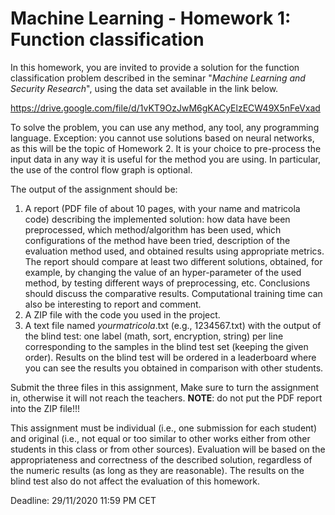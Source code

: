 # Machine Learning - Homework 1: Function classification

In this homework, you are invited to provide a solution for the function classification problem described in the seminar "_Machine Learning and Security Research_", using the data set available in the link below.

https://drive.google.com/file/d/1vKT9OzJwM6gKACyElzECW49X5nFeVxad

To solve the problem, you can use any method, any tool, any programming language. Exception: you cannot use solutions based on neural networks, as this will be the topic of Homework 2. It is your choice to pre-process the input data in any way it is useful for the method you are using. In particular, the use of the control flow graph is optional.

The output of the assignment should be:
1. A report (PDF file of about 10 pages, with your name and matricola code) describing the implemented solution: how data have been preprocessed, which method/algorithm has been used, which configurations of the method have been tried, description of the evaluation method used, and obtained results using appropriate metrics. The report should compare at least two different solutions, obtained, for example, by changing the value of an hyper-parameter of the used method, by testing different ways of preprocessing, etc. Conclusions should discuss the comparative results. Computational training time can also be interesting to report and comment.
2. A ZIP file with the code you used in the project.
3. A text file named _yourmatricola_.txt (e.g., 1234567.txt) with the output of the blind test: one label (math, sort, encryption, string) per line corresponding to the samples in the blind test set (keeping the given order).
Results on the blind test will be ordered in a leaderboard where you can see the results you obtained in comparison with other students.

Submit the three files in this assignment, Make sure to turn the assignment in, otherwise it will not reach the teachers.
**NOTE**: do not put the PDF report into the ZIP file!!!

This assignment must be individual (i.e., one submission for each student) and original (i.e., not equal or too similar to other works either from other students in this class or from other sources). Evaluation will be based on the appropriateness and correctness of the described solution, regardless of the numeric results (as long as they are reasonable). The results on the blind test also do not affect the evaluation of this homework.

Deadline: 29/11/2020 11:59 PM CET
